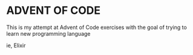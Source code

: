 # ADVENT OF CODE
This is my attempt at Advent of Code exercises with the goal of trying to learn new programming language

ie, Elixir